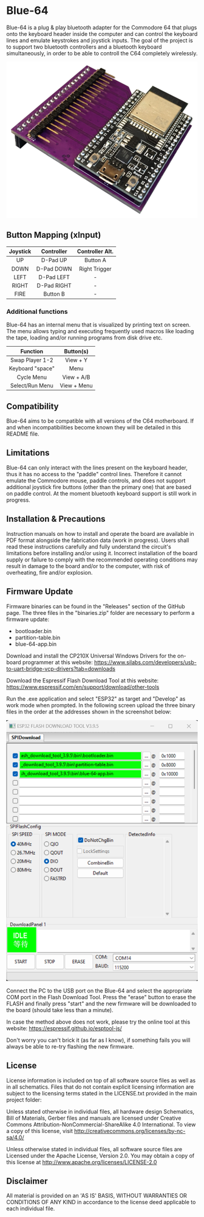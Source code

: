 # Blue-64
Blue-64 is a plug & play bluetooth adapter for the Commodore 64 that plugs onto the keyboard header inside the computer and can control the keyboard lines and emulate keystrokes and joystick inputs. The goal of the project is to support two bluetooth controllers and a bluetooth keyboard simultaneously, in order to be able to controll the C64 completely wirelessly.

![](https://github.com/sideprojectslab/blue-64/blob/main/doc/pictures/IMG_0158.png)

## Button Mapping (xInput)

| Joystick     | Controller  | Controller Alt. |
|:---:         |:---:        |:---:            |
| UP           | D-Pad UP    | Button A        |
| DOWN         | D-Pad DOWN  | Right Trigger   |
| LEFT         | D-Pad LEFT  | -               |
| RIGHT        | D-Pad RIGHT | -               |
| FIRE         | Button B    | -               |

### Additional functions

Blue-64 has an internal menu that is visualized by printing text on screen. The menu allows typing and executing frequently used macros like loading the tape, loading and/or running programs from disk drive etc.

| Function         | Button(s)   |
|:---:             |:---:        |
| Swap Player 1-2  | View + Y    |
| Keyboard "space" | Menu        |
| Cycle Menu       | View + A/B  |
| Select/Run Menu  | View + Menu |

## Compatibility
Blue-64 aims to be compatible with all versions of the C64 motherboard. If and when incompatibilities become known they will be detailed in this README file.

## Limitations
Blue-64 can only interact with the lines present on the keyboard header, thus it has no access to the "paddle" control lines. Therefore it cannot emulate the Commodore mouse, paddle controls, and does not support additional joystick fire buttons (other than the primary one) that are based on paddle control.
At the moment bluetooth keyboard support is still work in progress.

## Installation & Precautions
Instruction manuals on how to install and operate the board are available in PDF format alongside the fabrication data (work in progress). Users shall read these instructions carefully and fully understand the circuit's limitations before installing and/or using it. Incorrect installation of the board supply or failure to comply with the recommended operating conditions may result in damage to the board and/or to the computer, with risk of overheating, fire and/or explosion.

## Firmware Update
Firmware binaries can be found in the "Releases" section of the GitHub page. The three files in the "binaries.zip" folder are necessary to perform a firmware update:
- bootloader.bin
- partition-table.bin
- blue-64-app.bin

Download and install the CP210X Universal Windows Drivers for the on-board programmer at this website:
https://www.silabs.com/developers/usb-to-uart-bridge-vcp-drivers?tab=downloads

Download the Espressif Flash Download Tool at this website:
https://www.espressif.com/en/support/download/other-tools

Run the .exe application and select "ESP32" as target and "Develop" as work mode when prompted. In the following screen upload the three binary files in the order at the addresses shown in the screenshot below:

![](https://github.com/sideprojectslab/blue-64/blob/main/doc/pictures/flash_tool.png)

Connect the PC to the USB port on the Blue-64 and select the appropriate COM port in the Flash Download Tool. Press the "erase" button to erase the FLASH and finally press "start" and the new firmware will be downloaded to the board (should take less than a minute).

In case the method above does not work, please try the online tool at this website:
https://espressif.github.io/esptool-js/

Don't worry you can't brick it (as far as I know), if something fails you will always be able to re-try flashing the new firmware.

## License
License information is included on top of all software source files as well as in all schematics. Files that do not contain explicit licensing information are subject to the licensing terms stated in the LICENSE.txt provided in the main project folder:

Unless stated otherwise in individual files, all hardware design Schematics, Bill of Materials, Gerber files and manuals are licensed under Creative Commons Attribution-NonCommercial-ShareAlike 4.0 International. To view a copy of this license, visit http://creativecommons.org/licenses/by-nc-sa/4.0/

Unless otherwise stated in individual files, all software source files are Licensed under the Apache License, Version 2.0. You may obtain a copy of this license at http://www.apache.org/licenses/LICENSE-2.0

## Disclaimer
All material is provided on an 'AS IS' BASIS, WITHOUT WARRANTIES OR
CONDITIONS OF ANY KIND in accordance to the license deed applicable to
each individual file.

